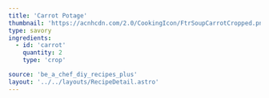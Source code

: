 ```yaml
---
title: 'Carrot Potage'
thumbnail: 'https://acnhcdn.com/2.0/CookingIcon/FtrSoupCarrotCropped.png'
type: savory
ingredients:
  - id: 'carrot'
    quantity: 2
    type: 'crop'

source: 'be_a_chef_diy_recipes_plus'
layout: '../../layouts/RecipeDetail.astro'
---
```

